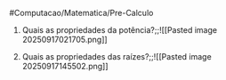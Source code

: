 #Computacao/Matematica/Pre-Calculo

1) Quais as propriedades da potência?;;![[Pasted image 20250917021705.png]]
<!--SR:!2025-09-21,4,270-->
2) Quais as propriedades das raízes?;;![[Pasted image 20250917145502.png]]
<!--SR:!2025-09-21,4,270-->